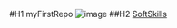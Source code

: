 #H1 myFirstRepo
![image](https://first-gt.com/wp-content/uploads/2021/05/lamborghini-aventador-svj.jpg)
##H2
[SoftSkills](https://www.youtube.com/watch?v=aLri1cGY4-Q)
